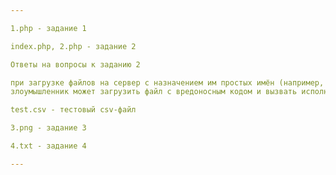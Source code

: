 ```yaml
--- 

1.php - задание 1

index.php, 2.php - задание 2

Ответы на вопросы к заданию 2

при загрузке файлов на сервер с назначением им простых имён (например, 1.php), 
злоумышленник может загрузить файл с вредоносным кодом и вызвать исполнение файла на сервере путём подбора пути хранения файла. Для решения этой проблемы можно закрыть доступ к определённым файлам на сервере через .htaccess, а также осуществлять фильтрацию содержимого файла на определённый опасный ввод, например <script>

test.csv - тестовый csv-файл

3.png - задание 3

4.txt - задание 4

---
```

